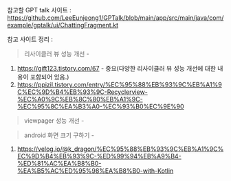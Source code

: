 참고할 GPT talk 사이트 : https://github.com/LeeEunjeong1/GPTalk/blob/main/app/src/main/java/com/example/gptalk/ui/ChattingFragment.kt

참고 사이트 정리 :

> 리사이클러 뷰 성능 개선 -
1. https://gift123.tistory.com/67 - 중요(다양한 리사이클러 뷰 성능 개선에 대한 내용이 포함되어 있음.)
2. https://ppizil.tistory.com/entry/%EC%95%88%EB%93%9C%EB%A1%9C%EC%9D%B4%EB%93%9C-Recyclerview-%EC%A0%9C%EB%8C%80%EB%A1%9C-%EC%95%8C%EA%B3%A0-%EC%93%B0%EC%9E%90

> viewpager 성능 개선 -

> android 화면 크기 구하기 - 
1. https://velog.io/@k_dragon/%EC%95%88%EB%93%9C%EB%A1%9C%EC%9D%B4%EB%93%9C-%ED%99%94%EB%A9%B4-%ED%81%AC%EA%B8%B0-%EA%B5%AC%ED%95%98%EA%B8%B0-with-Kotlin